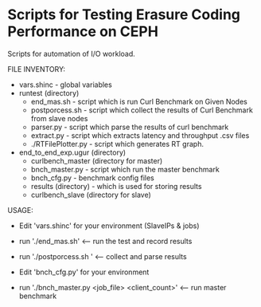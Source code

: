 # Scripts for Testing Erasure Coding Performance on CEPH

Scripts for automation of I/O workload.

FILE INVENTORY:
* vars.shinc - global variables
* runtest (directory)
  * end_mas.sh - script which is run Curl Benchmark on Given Nodes
  * postporcess.sh - script which collect the results of Curl Benchmark from slave nodes
  * parser.py - script which parse the results of curl benchmark 
  * extract.py - script which extracts latency and throughput .csv files
  * ./RTFilePlotter.py - script which generates RT graph.
* end_to_end_exp.ugur (directory)
  * curlbench_master (directory for master)
   * bnch_master.py - script which run the master benchmark
   * bnch_cfg.py - benchmark config files
   * results (directory) - which is used for storing results
  * curlbench_slave (directory for slave)



USAGE:
* Edit 'vars.shinc' for your environment (SlaveIPs & jobs)
* run './end_mas.sh'  <-- run the test and record results
* run './postporcess.sh <Filename>'    <-- collect and parse results      

* Edit 'bnch_cfg.py' for your environment
* run './bnch_master.py <job_file> <client_count>'  <-- run master benchmark
